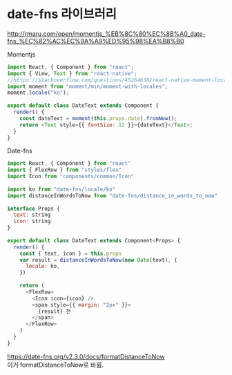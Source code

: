 # date-fns 라이브러리
http://rmaru.com/open/momentjs_%EB%8C%80%EC%8B%A0_date-fns_%EC%82%AC%EC%9A%A9%ED%95%98%EA%B8%B0
  
Momentjs
```js
import React, { Component } from "react";
import { View, Text } from "react-native";
//https://stackoverflow.com/questions/45264638/react-native-moment-locale-does-not-work
import moment from "moment/min/moment-with-locales";
moment.locale("ko");
 
export default class DateText extends Component {
  render() {
    const dateText = moment(this.props.date).fromNow();
    return <Text style={{ fontSize: 12 }}>{dateText}</Text>;
  }
}
```
  
Date-fns
```js
import React, { Component } from "react"
import { FlexRow } from "styles/flex"
import Icon from "components/common/Icon"
 
import ko from "date-fns/locale/ko"
import distanceInWordsToNow from "date-fns/distance_in_words_to_now"
 
interface Props {
  text: string
  icon: string
}
 
export default class DateText extends Component<Props> {
  render() {
    const { text, icon } = this.props
    var result = distanceInWordsToNow(new Date(text), {
      locale: ko,
    })
 
    return (
      <FlexRow>
        <Icon icon={icon} />
        <span style={{ margin: "2px" }}>
          {result} 전
        </span>
      </FlexRow>
    )
  }
}
```  
https://date-fns.org/v2.3.0/docs/formatDistanceToNow  
이거 formatDistanceToNow로 바뀜.
